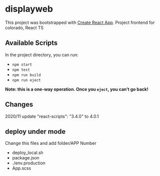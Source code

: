 # displayweb

This project was bootstrapped with [Create React App](https://github.com/facebook/create-react-app).
Project frontend for colorado, React TS

## Available Scripts

In the project directory, you can run:

* `npm start`
* `npm test`
* `npm run build`
* `npm run eject`

**Note: this is a one-way operation. Once you `eject`, you can’t go back!**

## Changes

2020/11 update  "react-scripts": "3.4.0" to 4.0.1


## deploy under mode

Change this files and add folder/APP Number

* deploy_local.sh
* package.json
* ./env.production
* App.scss